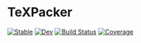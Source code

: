 # TeXPacker

[![Stable](https://img.shields.io/badge/docs-stable-blue.svg)](https://kfrb.github.io/TeXPacker.jl/stable/)
[![Dev](https://img.shields.io/badge/docs-dev-blue.svg)](https://kfrb.github.io/TeXPacker.jl/dev/)
[![Build Status](https://github.com/kfrb/TeXPacker.jl/actions/workflows/CI.yml/badge.svg?branch=main)](https://github.com/kfrb/TeXPacker.jl/actions/workflows/CI.yml?query=branch%3Amain)
[![Coverage](https://codecov.io/gh/kfrb/TeXPacker.jl/branch/main/graph/badge.svg)](https://codecov.io/gh/kfrb/TeXPacker.jl)
